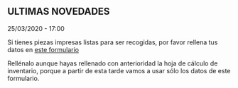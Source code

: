 ## <a>ULTIMAS NOVEDADES</a>

25/03/2020 - 17:00

Si tienes piezas impresas listas para ser recogidas, por favor rellena tus datos en [este formulario](https://forms.gle/Ha7NGzjznJ6fj2t9A )

Rellénalo aunque hayas rellenado con anterioridad la hoja de cálculo de inventario, porque a partir de esta tarde vamos a usar sólo los datos de este formulario.
